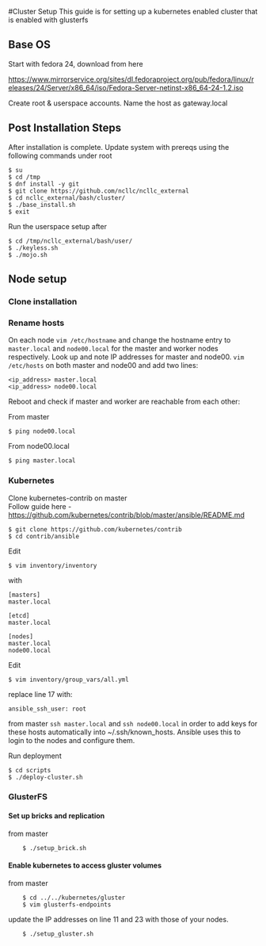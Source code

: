 #Cluster Setup
This guide is for setting up a kubernetes enabled cluster that is enabled with glusterfs

## Base OS

Start with fedora 24, download from here

https://www.mirrorservice.org/sites/dl.fedoraproject.org/pub/fedora/linux/releases/24/Server/x86_64/iso/Fedora-Server-netinst-x86_64-24-1.2.iso

Create root & userspace accounts. Name the host as gateway.local

## Post Installation Steps

After installation is complete. Update system with prereqs using the following commands under root

    $ su
    $ cd /tmp
    $ dnf install -y git
    $ git clone https://github.com/ncllc/ncllc_external
    $ cd ncllc_external/bash/cluster/
    $ ./base_install.sh
    $ exit

Run the userspace setup after

    $ cd /tmp/ncllc_external/bash/user/
    $ ./keyless.sh
    $ ./mojo.sh

## Node setup
### Clone installation
### Rename hosts
On each node `vim /etc/hostname` and change the hostname entry to `master.local` and `node00.local` for the master and worker nodes respectively. Look up and note IP addresses for master and node00. `vim /etc/hosts` on both master and node00 and add two lines:
```
<ip_address> master.local
<ip_address> node00.local
```

Reboot and check if master and worker are reachable from each other:

From master
```
$ ping node00.local
```
From node00.local
```
$ ping master.local
```

### Kubernetes
Clone kubernetes-contrib on master  
Follow guide here - https://github.com/kubernetes/contrib/blob/master/ansible/README.md

    $ git clone https://github.com/kubernetes/contrib
    $ cd contrib/ansible

Edit  

    $ vim inventory/inventory
with

    [masters]
    master.local

    [etcd]
    master.local

    [nodes]
    master.local
    node00.local

Edit

    $ vim inventory/group_vars/all.yml
replace line 17 with:

    ansible_ssh_user: root

from master  `ssh master.local` and `ssh node00.local` in order to add keys for these hosts automatically into ~/.ssh/known_hosts. Ansible uses this to login to the nodes and configure them.

Run deployment

    $ cd scripts
    $ ./deploy-cluster.sh


### GlusterFS

#### Set up bricks and replication

from master
```
    $ ./setup_brick.sh
```

#### Enable kubernetes to access gluster volumes

from master
```
    $ cd ../../kubernetes/gluster
    $ vim glusterfs-endpoints
```
update the IP addresses on line 11 and 23 with those of your nodes.

```
    $ ./setup_gluster.sh
```

